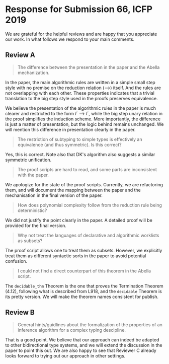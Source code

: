 
Response for Submission 66, ICFP 2019
======

We are grateful for the helpful reviews and are happy
that you appreciate our work. In what follows we
respond to your main comments.

Review A
------
<!--
One minor point of criticism I have is that there appear to be some
unexplained differences between the presentation in the paper and the
Abella mechanization, which made it harder than necessary for me to
relate the two and to follow some of the proof sketches in the
paper. For example, the (binary) multi-step reduction relations on
algorithmic and declarative worklists seem to be represented by unary
predicates (judge and dc respectively) in the Abella script, which
look more like big-step than small-step reduction relations. This
change of representation may even impact the structure of some proofs
(e.g. the induction hypothesis used in the proofs of soundness and
completeness). I know very little about Abella, so this choice of
representation may well be more idiomatic than the one presented in
the paper. Still, I would have liked to see a short discussion of the
pros/cons of the two representations and why different representations
are used in the paper and the proof script. More extensive
documentation of the proof script (e.g. more comments) would also be
helpful in navigating the mechanization.
-->

> The difference between the presentation in the paper and the Abella mechanization.

In the paper, the main algorithmic rules are written in a simple small
step style with no premise on the reduction relation (-->) itself.
And the rules are not overlapping with each other.  These properties
indicates that a trivial translation to the big step style used in the
proofs preserves equivalence.

We believe the presentation of the algorithmic rules in the paper is
much clearer and restricted to the form $\Gamma$ --> $\Gamma$, while
the big step unary relation in the proof simplifies the induction
scheme.  More importantly, the difference is just a matter of
presentation, but the logic behind remains unchanged.
We will mention this difference in presentation clearly in the paper.

> The restriction of subtyping to simple  types is effectively an
> equivalence (and thus symmetric).  Is this correct?

Yes, this is correct. Note also that DK's algorithm also suggests a
similar symmetric unification.

> The proof scripts are hard to read, and some parts are inconsistent with the paper.

We apologize for the state of the proof scripts. Currently, we are refactoring them,
and will document the mapping between the paper and the mechanisation
in the final version of the paper.

> How does polynomial complexity follow from the reduction rule being deterministic?

We did not justify the point clearly in the paper.
A detailed proof will be provided for the final version.

> Why not treat the languages of declarative and algorithmic worklists as subsets?

The proof script allows one to treat them as subsets.
However, we explicitly treat them as different syntactic sorts in the paper
to avoid potential confusion.

> I could not find a direct counterpart of this theorem in the Abella script.

The `decidable_thm` Theorem is the one that proves the Termination Theorem (4.12),
following what is described from L918,
and the `decidable` Theorem is its pretty version.
We will make the theorem names consistent for publish.

Review B
------
<!--
On the negative part, I am not sure that one can, from the paper, infer general hints/guidelines about the formalization of the correctness/completeness/... of an inference algorithm for a complex typing discipline. This is mainly due to the fact that the authors concentrate their attention to one single inference algorithm.
-->
<!--
Tom:
- Apparently Reviewer C believes they will be able to try out our approach on new problems.
- I also think there is an obvious generalization to other bidirectional type systems.
- We can say that we will extend the discussion to point this out.
-->

> General hints/guidlines about the formalization of the properties of
> an inference algorithm for a complex typing descipline.

That is a good point. We believe that our approach can indeed be
adapted to other bidirectional type systems, and we will extend the
discussion in the paper to point this out.  We are also happy to see
that Reviewer C already looks forward to trying out our approach in
other settings.
